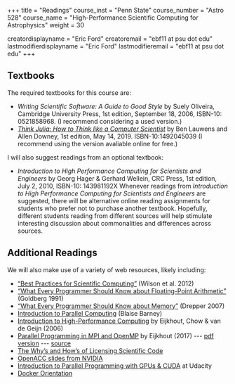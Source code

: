 +++
title = "Readings"
course_inst = "Penn State"
course_number = "Astro 528"
course_name = "High-Performance Scientific Computing for Astrophysics"
weight = 30

creatordisplayname = "Eric Ford"
creatoremail = "ebf11 at psu dot edu"
lastmodifierdisplayname = "Eric Ford"
lastmodifieremail = "ebf11 at psu dot edu"
+++

## Textbooks
The required textbooks for this course are:

- _Writing Scientific Software: A Guide to Good Style_ by Suely Oliveira, Cambridge University Press, 1st edition, September 18, 2006,  ISBN-10: 0521858968.  (I recommend considering a used version.)
- _[Think Julia: How to Think like a Computer Scientist](https://benlauwens.github.io/ThinkJulia.jl/latest/book.html)_ by Ben Lauwens and Allen Downey, 1st edition, May 14, 2019.  ISBN-10:1492045039 (I recommend using the version avaliable online for free.)

I will also suggest readings from an optional textbook: 
- _Introduction to High Performance Computing for Scientists and Engineers_ by Georg Hager &amp; Gerhard Wellein, CRC Press, 1st edition, July 2, 2010,  ISBN-10: 143981192X
Whenever readings from _Introduction to High Performance Computing for Scientists and Engineers_ are suggested, there will be alternative online reading assignments for students who prefer not to purchase another textbook.  Hopefully, different students reading from different sources will help stimulate interesting discussion about commonalities and differences across sources.

## Additional Readings

We will also make use of a variety of web resources, likely including:

- [“Best Practices for Scientific Computing”](http://arxiv.org/abs/1210.0530) (Wilson et al. 2012)
- [“What Every Programmer Should Know about Floating-Point Arithmetic”](https://ece.uwaterloo.ca/~dwharder/NumericalAnalysis/02Numerics/Double/paper.pdf) (Goldberg 1991)
- [“What Every Programmer Should Know about Memory”](http://www.akkadia.org/drepper/cpumemory.pdf) (Drepper 2007)
- [Introduction to Parallel Computing](https://computing.llnl.gov/tutorials/parallel_comp/) (Blaise Barney)
- [Introduction to High-Performance Computing](http://dx.doi.org/10.5281/zenodo.49897) by Eijkhout, Chow & van de Geijn (2006)
- [Parallel Programming in MPI and OpenMP](https://pages.tacc.utexas.edu/~eijkhout/pcse/html/index.html) by Eijkhout (2017)  --- [pdf version](https://tinyurl.com/vle335course) --- [source](https://bitbucket.org/VictorEijkhout/parallel-programming-public/src)
- [The Why’s and How’s of Licensing Scientific Code](http://www.astrobetter.com/blog/2014/03/10/the-whys-and-hows-of-licensing-scientific-code/)
- [OpenACC slides from NVIDIA](https://hpc.llnl.gov/sites/default/files/2014.09.15-16.NVIDIA-OpenACC_0.pdf)
- [Introduction to Parallel Programming with GPUs & CUDA](https://www.udacity.com/course/cs344) at Udacity
- [Docker Orientation](https://docs.docker.com/get-started/)

<!-- 
Broken links, may try to find replacements for:
- [Easy GPU Parallelism with OpenAcc](http://www.drdobbs.com/parallel/easy-gpu-parallelism-with-openacc/240001776)
-->
